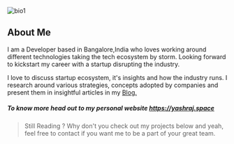 ![bio1](https://user-images.githubusercontent.com/48771399/88491029-487ad700-cfbd-11ea-9ad9-0625a9c9494c.png)

## About Me
I am a Developer based in Bangalore,India who loves working around different technologies taking the tech ecosystem by storm. Looking forward to kickstart my career with a startup disrupting the industry.

I love to discuss startup ecosystem, it's insights and how the industry runs. I research around various strategies, concepts adopted by companies and present them in insightful articles in my [Blog.](https://intotheinsights.com/articles)

##### To know more head out to my personal website https://yashraj.space



> Still Reading ? Why don't you check out my projects below and yeah, feel free to contact if you want me to be a part of your great team. 


